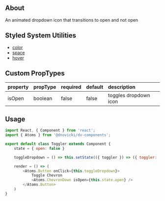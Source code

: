 ## About
An animated dropdown icon that transitions to open and not open

## Styled System Utilities
* [color](https://jxnblk.com/styled-system/api#color-responsive)
* [space](https://jxnblk.com/styled-system/api#space-responsive)
* [hover](http://jxnblk.com/styled-system/api/#hover)

## Custom PropTypes
| property | propType | required | default | description           |
|:---------|:---------|:---------|:--------|:----------------------|
| isOpen   | boolean  | false    | false   | toggles dropdown icon |

## Usage

```javascript
import React, { Component } from 'react';
import { Atoms } from '@dnovicki/dv-components';

export default class Toggler extends Component {
	state = { open: false }

	toggleDropdown = () => this.setState(({ toggler }) => ({ toggler: !toggler }));

	render = () => (
		<Atoms.Button onClick={this.toggleDropdown}>
			Toggle Chevron
			<Atoms.ChevronDown isOpen={this.state.open} />
		</Atoms.Button>
	)
}
```
